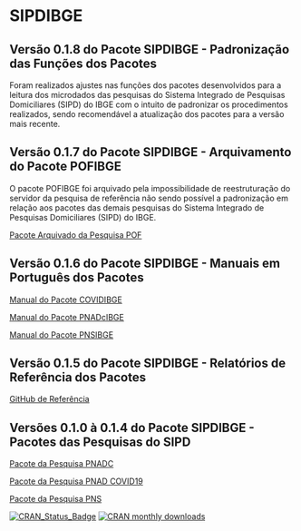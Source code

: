 # SIPDIBGE
## Versão 0.1.8 do Pacote SIPDIBGE - Padronização das Funções dos Pacotes

Foram realizados ajustes nas funções dos pacotes desenvolvidos para a leitura dos microdados das pesquisas do Sistema Integrado de Pesquisas Domiciliares (SIPD) do IBGE com o intuito de padronizar os procedimentos realizados, sendo recomendável a atualização dos pacotes para a versão mais recente.

## Versão 0.1.7 do Pacote SIPDIBGE - Arquivamento do Pacote POFIBGE

O pacote POFIBGE foi arquivado pela impossibilidade de reestruturação do servidor da pesquisa de referência não sendo possível a padronização em relação aos pacotes das demais pesquisas do Sistema Integrado de Pesquisas Domiciliares (SIPD) do IBGE.

[Pacote Arquivado da Pesquisa POF](https://cran.r-project.org/package=POFIBGE)

## Versão 0.1.6 do Pacote SIPDIBGE - Manuais em Português dos Pacotes

[Manual do Pacote COVIDIBGE](https://rpubs.com/gabriel-assuncao-ibge/covid)

[Manual do Pacote PNADcIBGE](https://rpubs.com/gabriel-assuncao-ibge/pnadc)

[Manual do Pacote PNSIBGE](https://rpubs.com/gabriel-assuncao-ibge/pns)

## Versão 0.1.5 do Pacote SIPDIBGE - Relatórios de Referência dos Pacotes

[GitHub de Referência](https://github.com/Gabriel-Assuncao)

## Versões 0.1.0 à 0.1.4 do Pacote SIPDIBGE - Pacotes das Pesquisas do SIPD

[Pacote da Pesquisa PNADC](https://cran.r-project.org/package=PNADcIBGE)

[Pacote da Pesquisa PNAD COVID19](https://cran.r-project.org/package=COVIDIBGE)

[Pacote da Pesquisa PNS](https://cran.r-project.org/package=PNSIBGE)

[![CRAN_Status_Badge](https://www.r-pkg.org/badges/version/SIPDIBGE)](https://cran.r-project.org/package=SIPDIBGE) [![CRAN monthly downloads](https://cranlogs.r-pkg.org/badges/SIPDIBGE "CRAN monthly downloads")](https://cran.r-project.org/package=SIPDIBGE)
